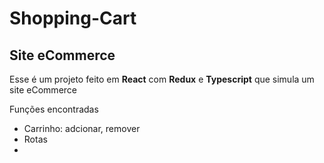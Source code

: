 # Shopping-Cart

## Site eCommerce

Esse é um projeto feito em **React** com **Redux** e **Typescript** que simula um site eCommerce

Funções encontradas
* Carrinho: adcionar, remover
* Rotas
* 
